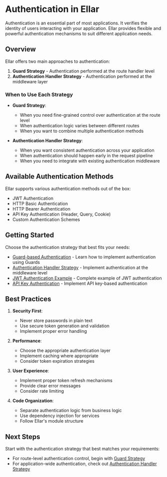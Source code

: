 # Authentication in Ellar

Authentication is an essential part of most applications. It verifies the identity of users interacting with your application. Ellar provides flexible and powerful authentication mechanisms to suit different application needs.

## Overview

Ellar offers two main approaches to authentication:

1. **Guard Strategy** - Authentication performed at the route handler level
2. **Authentication Handler Strategy** - Authentication performed at the middleware layer

### When to Use Each Strategy

- **Guard Strategy**:
  - When you need fine-grained control over authentication at the route level
  - When authentication logic varies between different routes
  - When you want to combine multiple authentication methods

- **Authentication Handler Strategy**:
  - When you want consistent authentication across your application
  - When authentication should happen early in the request pipeline
  - When you need to integrate with existing authentication middleware

## Available Authentication Methods

Ellar supports various authentication methods out of the box:

- JWT Authentication
- HTTP Basic Authentication
- HTTP Bearer Authentication
- API Key Authentication (Header, Query, Cookie)
- Custom Authentication Schemes

## Getting Started

Choose the authentication strategy that best fits your needs:

- [Guard-based Authentication](./guard-strategy.md) - Learn how to implement authentication using Guards
- [Authentication Handler Strategy](./auth-handler-strategy.md) - Implement authentication at the middleware level
- [JWT Authentication Example](./jwt-authentication.md) - Complete example of JWT authentication
- [API Key Authentication](./api-key-authentication.md) - Implement API key-based authentication

## Best Practices

1. **Security First**:
   - Never store passwords in plain text
   - Use secure token generation and validation
   - Implement proper error handling

2. **Performance**:
   - Choose the appropriate authentication layer
   - Implement caching where appropriate
   - Consider token expiration strategies

3. **User Experience**:
   - Implement proper token refresh mechanisms
   - Provide clear error messages
   - Consider rate limiting

4. **Code Organization**:
   - Separate authentication logic from business logic
   - Use dependency injection for services
   - Follow Ellar's module structure

## Next Steps

Start with the authentication strategy that best matches your requirements:

- For route-level authentication control, begin with [Guard Strategy](./guard-strategy.md)
- For application-wide authentication, check out [Authentication Handler Strategy](./auth-handler-strategy.md) 
